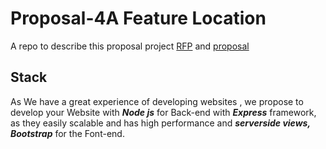 # Proposal-4A Feature Location

A repo to describe this proposal project [RFP](https://github.com/KeerthiMuli/featured-locations/blob/main/RFP.md) and [proposal](https://github.com/AbhiRam0099/Proposal4A/blob/main/Proposal.md)

## Stack

As We have a great experience of developing  websites , we propose to develop your Website with ***Node js*** for Back-end with ***Express*** framework, as they easily scalable and has high performance and ***serverside views, Bootstrap*** for the Font-end.
